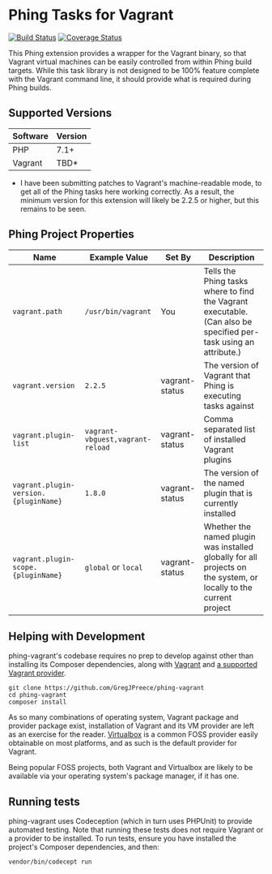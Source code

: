 # Phing Tasks for Vagrant

[![Build Status](https://travis-ci.org/GregJPreece/phing-vagrant.svg?branch=master)](https://travis-ci.org/GregJPreece/phing-vagrant)
[![Coverage Status](https://coveralls.io/repos/github/GregJPreece/phing-vagrant/badge.svg)](https://coveralls.io/github/GregJPreece/phing-vagrant)

This Phing extension provides a wrapper for the Vagrant binary, so that Vagrant 
virtual machines can be easily controlled from within Phing build targets. While
this task library is not designed to be 100% feature complete with the Vagrant
command line, it should provide what is required during Phing builds.

## Supported Versions

| Software | Version |
| --- | --- |
| PHP | 7.1+ |
| Vagrant | TBD* |

* I have been submitting patches to Vagrant's machine-readable mode, to get all of 
the Phing tasks here working correctly. As a result, the minimum version for this 
extension will likely be 2.2.5 or higher, but this remains to be seen.

## Phing Project Properties

| Name | Example Value | Set By | Description |
| --- | --- | --- | --- |
| `vagrant.path` | `/usr/bin/vagrant` | You | Tells the Phing tasks where to find the Vagrant executable. (Can also be specified per-task using an attribute.) |
| `vagrant.version` | `2.2.5` | vagrant-status | The version of Vagrant that Phing is executing tasks against |
| `vagrant.plugin-list` | `vagrant-vbguest,vagrant-reload` | vagrant-status | Comma separated list of installed Vagrant plugins |
| `vagrant.plugin-version.{pluginName}` | `1.8.0` | vagrant-status | The version of the named plugin that is currently installed |
| `vagrant.plugin-scope.{pluginName}` | `global` or `local` | vagrant-status | Whether the named plugin was installed globally for all projects on the system, or locally to the current project |

## Helping with Development

phing-vagrant's codebase requires no prep to develop against other than installing
its Composer dependencies, along with 
[Vagrant](https://www.vagrantup.com/downloads.html) and 
[a supported Vagrant provider](https://www.vagrantup.com/docs/providers/).

```
git clone https://github.com/GregJPreece/phing-vagrant
cd phing-vagrant
composer install
```

As so many combinations of operating system, Vagrant package and provider package
exist, installation of Vagrant and its VM provider are left as an exercise
for the reader. [Virtualbox](https://www.virtualbox.org/wiki/Downloads) is a common 
FOSS provider easily obtainable on most platforms, and as such is the default 
provider for Vagrant.

Being popular FOSS projects, both Vagrant and Virtualbox are likely to be available 
via your operating system's package manager, if it has one.

## Running tests

phing-vagrant uses Codeception (which in turn uses PHPUnit) to provide automated
testing. Note that running these tests does not require Vagrant or a provider
to be installed. To run tests, ensure you have installed the project's Composer
dependencies, and then:

```
vendor/bin/codecept run
```